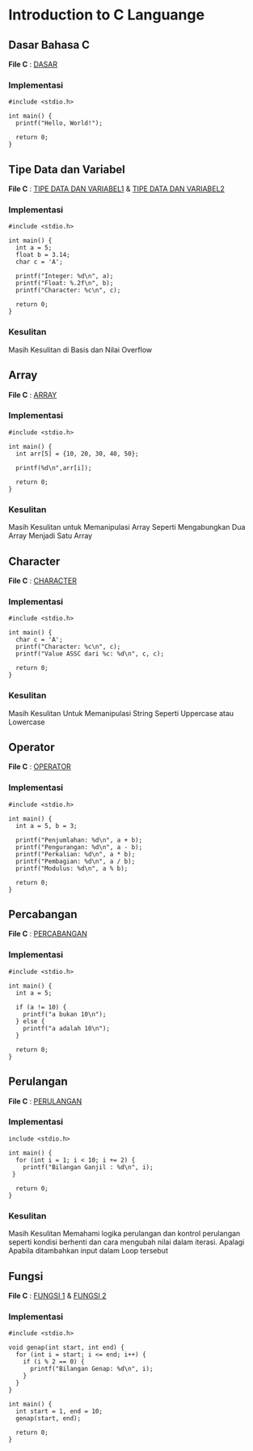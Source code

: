# Introduction to C Languange

## Dasar Bahasa C
  **File C** : [DASAR](day1/newFile.c)

  ### Implementasi
    #include <stdio.h>

    int main() {
      printf("Hello, World!");

      return 0;
    }

## Tipe Data dan Variabel
  **File C** : [TIPE DATA DAN VARIABEL1](day1/dataTypeAndVariable0.c) & [TIPE DATA DAN VARIABEL2](day1/dataTypeAndVariable1.c)

  ### Implementasi
    #include <stdio.h>
  
    int main() {
      int a = 5;
      float b = 3.14;
      char c = 'A';

      printf("Integer: %d\n", a);
      printf("Float: %.2f\n", b);
      printf("Character: %c\n", c);

      return 0;
    }
  ### Kesulitan
  Masih Kesulitan di Basis dan Nilai Overflow

## Array
  **File C** : [ARRAY](day1/array.c)

  ### Implementasi
    #include <stdio.h>

    int main() {
      int arr[5] = {10, 20, 30, 40, 50};

      printf(%d\n",arr[i]);

      return 0;
    }

  ### Kesulitan
  Masih Kesulitan untuk Memanipulasi Array Seperti Mengabungkan Dua Array Menjadi Satu Array

## Character
  **File C** : [CHARACTER](day1/char.c)

  ### Implementasi
    #include <stdio.h>

    int main() {
      char c = 'A';
      printf("Character: %c\n", c);
      printf("Value ASSC dari %c: %d\n", c, c);

      return 0;
    }
  ### Kesulitan
  Masih Kesulitan Untuk Memanipulasi String Seperti Uppercase atau Lowercase

## Operator
  **File C** : [OPERATOR](day1/operators.c)

  ### Implementasi
    #include <stdio.h>

    int main() {
      int a = 5, b = 3;

      printf("Penjumlahan: %d\n", a + b);
      printf("Pengurangan: %d\n", a - b);
      printf("Perkalian: %d\n", a * b);
      printf("Pembagian: %d\n", a / b);
      printf("Modulus: %d\n", a % b);

      return 0;
    }

## Percabangan
  **File C** : [PERCABANGAN](day1/ifElse.c)

  ### Implementasi
    #include <stdio.h>

    int main() {
      int a = 5;

      if (a != 10) {
        printf("a bukan 10\n");
      } else {
        printf("a adalah 10\n");
      }

      return 0;
    }

## Perulangan
  **File C** : [PERULANGAN](day1/for.c)

  ### Implementasi
    include <stdio.h>

    int main() {
      for (int i = 1; i < 10; i += 2) {
        printf("Bilangan Ganjil : %d\n", i);
     }

      return 0;
    }
  ### Kesulitan
  Masih Kesulitan Memahami logika perulangan dan kontrol perulangan seperti kondisi berhenti dan cara mengubah nilai dalam iterasi. Apalagi Apabila ditambahkan input dalam Loop tersebut

## Fungsi
  **File C** : [FUNGSI 1](day1/function.c) & [FUNGSI 2](day1/function2.c)

  ### Implementasi
    #include <stdio.h>

    void genap(int start, int end) {
      for (int i = start; i <= end; i++) {
        if (i % 2 == 0) {
          printf("Bilangan Genap: %d\n", i);
        }
      }
    }

    int main() {
      int start = 1, end = 10;
      genap(start, end);

      return 0;
    }
